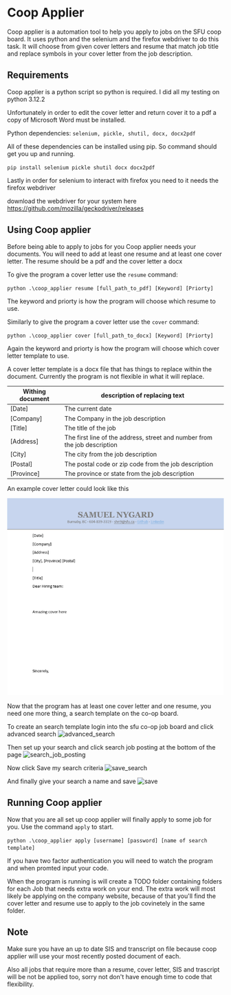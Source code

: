 Coop Applier
===
Coop applier is a automation tool to help you apply to jobs on the SFU coop board. It uses python and the selenium and the firefox webdriver to do this task. It will choose from given cover letters and resume that match job title and replace symbols in your cover letter from the job description.

Requirements
---

Coop applier is a python script so python is required. I did all my testing on python 3.12.2

Unfortunately in order to edit the cover letter and return cover it to a pdf a copy of Microsoft Word must be installed.

Python dependencies: `selenium, pickle, shutil, docx, docx2pdf`

All of these dependencies can be installed using pip. So command should get you up and running.

`pip install selenium pickle shutil docx docx2pdf`

Lastly in order for selenium to interact with firefox you need to it needs the firefox webdriver

download the webdriver for your system here https://github.com/mozilla/geckodriver/releases

Using Coop applier
---
Before being able to apply to jobs for you Coop applier needs your documents. You will need to add at least one resume and at least one cover letter. The resume should be a pdf and the cover letter a docx

To give the program a cover letter use the `resume` command:

`python .\coop_applier resume [full_path_to_pdf] [Keyword] [Priorty]`

The keyword and priorty is how the program will choose which resume to use.

Similarly to give the program a cover letter use the `cover` command:

`python .\coop_applier cover [full_path_to_docx] [Keyword] [Priorty]`

Again the keyword and priorty is how the program will choose which cover letter template to use.

A cover letter template is a docx file that has things to replace within the document. Currently the program is not flexible in what it will replace.

| Withing document  | description of replacing text   |
| -------- | ------- |
|[Date]            | The current date|
|[Company]| The Company in the job description |
|[Title] | The title of the job |
|[Address] | The first line of the address, street and number from the job description |
|[City] | The city from the job description |
|[Postal] | The postal code or zip code from the job description |
|[Province] | The province or state from the job description |

An example cover letter could look like this

![cover_letter](./readme/cover_letter.png)

Now that the program has at least one cover letter and one resume, you need one more thing, a search template on the co-op board.

To create an search template login into the sfu co-op job board and click advanced search
![advanced_search](./readme/Search1.png)

Then set up your search and click search job posting at the bottom of the page
![search_job_posting](./readme/Search2.png)

Now click Save my search criteria
![save_search](./readme/Search3.png)

And finally give your search a name and save
![save](./readme/Search4.png)


Running Coop applier
---
Now that you are all set up coop applier will finally apply to some job for you. Use the command `apply` to start.

`python .\coop_applier apply [username] [password] [name of search template]`

If you have two factor authentication you will need to watch the program and when promted input your code.

When the program is running is will create a TODO folder containing folders for each Job that needs extra work on your end. The extra work will most likely be applying on the company website, because of that you'll find the cover letter and resume use to apply to the job covinetely in the same folder.

Note
---

Make sure you have an up to date SIS and transcript on file because coop applier will use your most recently posted document of each.

Also all jobs that require more than a resume, cover letter, SIS and trascript will be not be applied too, sorry not don't have enough time to code that flexibility.